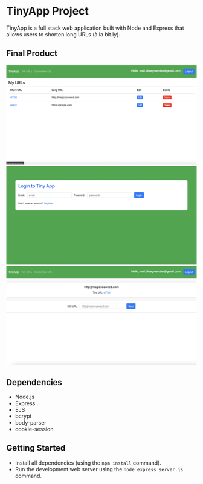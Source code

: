 # TinyApp Project

TinyApp is a full stack web application built with Node and Express that allows users to shorten long URLs (à la bit.ly).

## Final Product

!["Image of url page."](https://github.com/lemmonk/tinyapp/blob/master/docs/urls_page.png?raw=true)
!["Image of login page."](https://github.com/lemmonk/tinyapp/blob/master/docs/login_page.png?raw=true)
!["Image of edit page."](https://github.com/lemmonk/tinyapp/blob/master/docs/edit_page.png?raw=true)

## Dependencies

- Node.js
- Express
- EJS
- bcrypt
- body-parser
- cookie-session

## Getting Started

- Install all dependencies (using the `npm install` command).
- Run the development web server using the `node express_server.js` command.